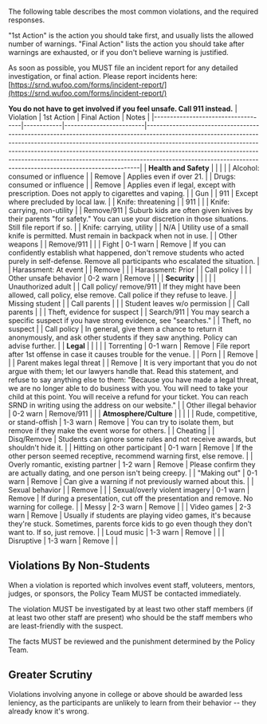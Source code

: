 The following table describes the most common violations, and the required responses.

"1st Action" is the action you should take first, and usually lists the allowed number of warnings. "Final Action" lists the action you should take after warnings are exhausted, or if you don't believe warning is justified.

As soon as possible, you MUST file an incident report for any detailed investigation, or final action. Please report incidents here: [https://srnd.wufoo.com/forms/incident-report/](https://srnd.wufoo.com/forms/incident-report/)

**You do not have to get involved if you feel unsafe. Call 911 instead.**
| Violation                          | 1st Action | Final Action            | Notes                                                                                                                                                                                                                                                                                                                                                                                              |
|------------------------------------|------------|-------------------------|----------------------------------------------------------------------------------------------------------------------------------------------------------------------------------------------------------------------------------------------------------------------------------------------------------------------------------------------------------------------------------------------------|
| **Health and Safety**              |            |                         |                                                                                                                                                                                                                                                                                                                                                                                                    |
| Alcohol: consumed or influence     |            | Remove                  | Applies even if over 21.                                                                                                                                                                                                                                                                                                                                                                           |
| Drugs: consumed or influence       |            | Remove                  | Applies even if legal, except with prescription. Does not apply to cigarettes and vaping.                                                                                                                                                                                                                                                                                                          |
| Gun                                |            | 911                     | Except where precluded by local law.                                                                                                                                                                                                                                                                                                                                                               |
| Knife: threatening                 |            | 911                     |                                                                                                                                                                                                                                                                                                                                                                                                    |
| Knife: carrying, non-utility       |            | Remove/911              | Suburb kids are often given knives by their parents "for safety." You can use your discretion in those situations. Still file report if so.                                                                                                                                                                                                                                                        |
| Knife: carrying, utility           |            | N/A                     | Utility use of a small knife is permitted. Must remain in backpack when not in use.                                                                                                                                                                                                                                                                                                                |
| Other weapons                      |            | Remove/911              |                                                                                                                                                                                                                                                                                                                                                                                                    |
| Fight                              | 0-1 warn   | Remove                  | If you can confidently establish what happened, don't remove students who acted purely in self-defense. Remove all participants who escalated the situation.                                                                                                                                                                                                                                       |
| Harassment: At event               |            | Remove                  |                                                                                                                                                                                                                                                                                                                                                                                                    |
| Harassment: Prior                  |            | Call policy             |                                                                                                                                                                                                                                                                                                                                                                                                    |
| Other unsafe behavior              | 0-2 warn   | Remove                  |                                                                                                                                                                                                                                                                                                                                                                                                    |
| **Security**                       |            |                         |                                                                                                                                                                                                                                                                                                                                                                                                    |
| Unauthorized adult                 |            | Call policy/ remove/911 | If they might have been allowed, call policy, else remove. Call police if they refuse to leave.                                                                                                                                                                                                                                                                                                    |
| Missing student                    |            | Call parents            |                                                                                                                                                                                                                                                                                                                                                                                                    |
| Student leaves w/o permission      |            | Call parents            |                                                                                                                                                                                                                                                                                                                                                                                                    |
| Theft, evidence for suspect        |            | Search/911              | You may search a specific suspect if you have strong evidence, see "searches."                                                                                                                                                                                                                                                                                                                     |
| Theft, no suspect                  |            | Call policy             | In general, give them a chance to return it anonymously, and ask other students if they saw anything. Policy can advise further.                                                                                                                                                                                                                                                                   |
| **Legal**                          |            |                         |                                                                                                                                                                                                                                                                                                                                                                                                    |
| Torrenting                         | 0-1 warn   | Remove                  | File report after 1st offense in case it causes trouble for the venue.                                                                                                                                                                                                                                                                                                                             |
| Porn                               |            | Remove                  |                                                                                                                                                                                                                                                                                                                                                                                                    |
| Parent makes legal threat          |            | Remove                  | It is very important that you do not argue with them; let our lawyers handle that. Read this statement, and refuse to say anything else to them: "Because you have made a legal threat, we are no longer able to do business with you. You will need to take your child at this point. You will receive a refund for your ticket. You can reach SRND in writing using the address on our website." |
| Other illegal behavior             | 0-2 warn   | Remove/911              |                                                                                                                                                                                                                                                                                                                                                                                                    |
| **Atmosphere/Culture**             |            |                         |                                                                                                                                                                                                                                                                                                                                                                                                    |
| Rude, competitive, or stand-offish | 1-3 warn   | Remove                  | You can try to isolate them, but remove if they make the event worse for others.                                                                                                                                                                                                                                                                                                                   |
| Cheating                           |            | Disq/Remove             | Students can ignore some rules and not receive awards, but shouldn't hide it.                                                                                                                                                                                                                                                                                                                      |
| Hitting on other participant       | 0-1 warn   | Remove                  | If the other person seemed receptive, recommend warning first, else remove.                                                                                                                                                                                                                                                                                                                        |
| Overly romantic, existing partner  | 1-2 warn   | Remove                  | Please confirm they are actually dating, and one person isn't being creepy.                                                                                                                                                                                                                                                                                                                        |
| "Making out"                       | 0-1 warn   | Remove                  | Can give a warning if not previously warned about this.                                                                                                                                                                                                                                                                                                                                            |
| Sexual behavior                    |            | Remove                  |                                                                                                                                                                                                                                                                                                                                                                                                    |
| Sexual/overly violent imagery      | 0-1 warn   | Remove                  | If during a presentation, cut off the presentation and remove. No warning for college.                                                                                                                                                                                                                                                                                                             |
| Messy                              | 2-3 warn   | Remove                  |                                                                                                                                                                                                                                                                                                                                                                                                    |
| Video games                        | 2-3 warn   | Remove                  | Usually if students are playing video games, it's because they're stuck. Sometimes, parents force kids to go even though they don't want to. If so, just remove.                                                                                                                                                                                                                                   |
| Loud music                         | 1-3 warn   | Remove                  |                                                                                                                                                                                                                                                                                                                                                                                                    |
| Disruptive                         | 1-3 warn   | Remove                  |                                                                                                                                                                                                                                                                                                                                                                                                    |

## Violations By Non-Students

When a violation is reported which involves event staff, voluteers, mentors, judges, or sponsors, the Policy Team MUST be contacted immediately.

The violation MUST be investigated by at least two other staff members (if at least two other staff are present) who should be the staff members who are least-friendly with the suspect.

The facts MUST be reviewed and the punishment determined by the Policy Team.

## Greater Scrutiny

Violations involving anyone in college or above should be awarded less leniency, as the participants are unlikely to learn from their behavior -- they already know it's wrong.
